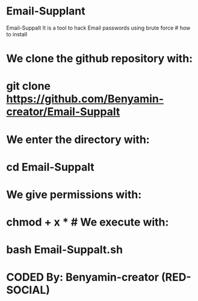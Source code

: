 # Email-Supplant
Email-Suppalt It is a tool to hack Email passwords using brute force # how to install 

# We clone the github repository with:
 
# git clone https://github.com/Benyamin-creator/Email-Suppalt 

# We enter the directory with: 

# cd Email-Suppalt 

# We give permissions with: 

# chmod + x * # We execute with: 

# bash Email-Suppalt.sh 

# CODED By: Benyamin-creator (RED-SOCIAL)
